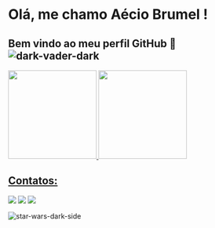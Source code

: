 # Olá, me chamo Aécio Brumel !  
## Bem vindo ao meu perfil GitHub 👋     ![dark-vader-dark](https://user-images.githubusercontent.com/88293649/236701349-e89137f6-c034-4d9e-874a-445127c99d6f.gif)




<div>
<a href="https://github.com/aeciobrumel">
<img height="180em" src="https://github-readme-stats.vercel.app/api/top-langs/?username=aeciobrumel&layout=compact&langs_count=7&theme=dracula"/>
<img height="180em" src="https://github-readme-stats.vercel.app/api?username=aeciobrumel&show_icons=true&theme=dracula&include_all_commits=true&count_private=true"/>
</div>


## Contatos:

<div>

<a href="https://www.instagram.com/aecio_brumel/" target="_blank"><img src="https://img.shields.io/badge/-Instagram-%23E4405F?style=for-the-badge&logo=instagram&logoColor=white" target="_blank"></a>
<a href="https://www.instagram.com/deboaapp/" target="_blank"><img src="https://img.shields.io/badge/-Instagram-%23E4405F?style=for-the-badge&logo=instagram&logoColor=white" target="_blank"></a>
<a href="https://www.linkedin.com/in/a%C3%A9cio-silva-a87524205/" target="_blank"><img src="https://img.shields.io/badge/-LinkedIn-%230077B5?style=for-the-badge&logo=linkedin&logoColor=white" target="_blank"></a>   
</div>

![star-wars-dark-side](https://user-images.githubusercontent.com/88293649/236702221-ee5a7a99-9ec6-482f-8514-13490a0f931d.gif)



